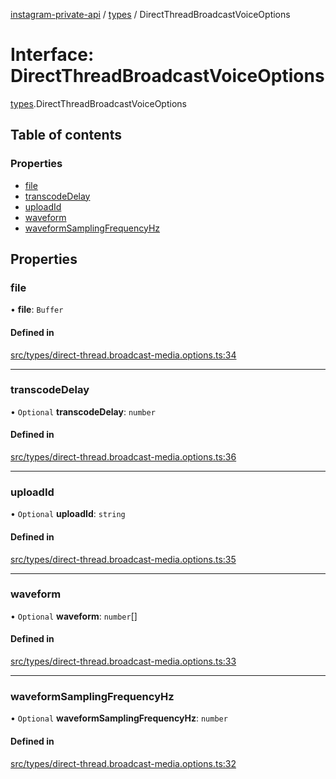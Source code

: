 [instagram-private-api](../../README.md) / [types](../../modules/types.md) / DirectThreadBroadcastVoiceOptions

# Interface: DirectThreadBroadcastVoiceOptions

[types](../../modules/types.md).DirectThreadBroadcastVoiceOptions

## Table of contents

### Properties

- [file](DirectThreadBroadcastVoiceOptions.md#file)
- [transcodeDelay](DirectThreadBroadcastVoiceOptions.md#transcodedelay)
- [uploadId](DirectThreadBroadcastVoiceOptions.md#uploadid)
- [waveform](DirectThreadBroadcastVoiceOptions.md#waveform)
- [waveformSamplingFrequencyHz](DirectThreadBroadcastVoiceOptions.md#waveformsamplingfrequencyhz)

## Properties

### file

• **file**: `Buffer`

#### Defined in

[src/types/direct-thread.broadcast-media.options.ts:34](https://github.com/Nerixyz/instagram-private-api/blob/b3351b9/src/types/direct-thread.broadcast-media.options.ts#L34)

___

### transcodeDelay

• `Optional` **transcodeDelay**: `number`

#### Defined in

[src/types/direct-thread.broadcast-media.options.ts:36](https://github.com/Nerixyz/instagram-private-api/blob/b3351b9/src/types/direct-thread.broadcast-media.options.ts#L36)

___

### uploadId

• `Optional` **uploadId**: `string`

#### Defined in

[src/types/direct-thread.broadcast-media.options.ts:35](https://github.com/Nerixyz/instagram-private-api/blob/b3351b9/src/types/direct-thread.broadcast-media.options.ts#L35)

___

### waveform

• `Optional` **waveform**: `number`[]

#### Defined in

[src/types/direct-thread.broadcast-media.options.ts:33](https://github.com/Nerixyz/instagram-private-api/blob/b3351b9/src/types/direct-thread.broadcast-media.options.ts#L33)

___

### waveformSamplingFrequencyHz

• `Optional` **waveformSamplingFrequencyHz**: `number`

#### Defined in

[src/types/direct-thread.broadcast-media.options.ts:32](https://github.com/Nerixyz/instagram-private-api/blob/b3351b9/src/types/direct-thread.broadcast-media.options.ts#L32)
